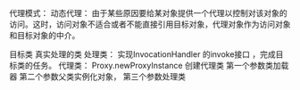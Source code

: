 代理模式：
  动态代理：
  由于某些原因要给某对象提供一个代理以控制对该对象的访问。这时，访问对象不适合或者不能直接引用目标对象，代理对象作为访问对象和目标对象的中介。
  
 目标类   真实处理的类
处理类： 实现InvocationHandler 的invoke接口 ，完成目标类的任务。
 代理类： Proxy.newProxyInstance 创建代理类  第一个参数类加载器  第二个参数父类实例化对象， 第三个参数处理类